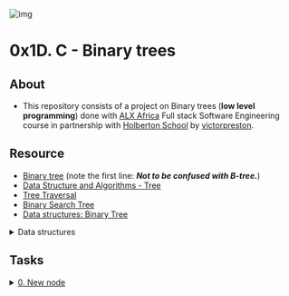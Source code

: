 ![img](https://assets.imaginablefutures.com/media/images/ALX_Logo.max-200x150.png)

# 0x1D. C - Binary trees 

## About

- This repository consists of a project on Binary trees (**low level programming**) done with [ALX Africa](https://www.alxafrica.com/) Full stack Software Engineering course in partnership with [Holberton School](https://www.holbertonschool.com/) by [victorpreston](https://github.com/victorpreston).

## Resource

- [Binary tree](https://en.wikipedia.org/wiki/Binary_tree) (note the first line: ***Not to be confused with B-tree.***)
- [Data Structure and Algorithms - Tree](https://www.tutorialspoint.com/data_structures_algorithms/tree_data_structure.htm)
- [Tree Traversal](https://www.tutorialspoint.com/data_structures_algorithms/tree_traversal.htm)
- [Binary Search Tree](https://en.wikipedia.org/wiki/Binary_search_tree)
- [Data structures: Binary Tree](https://www.youtube.com/watch?v=H5JubkIy_p8)

<details>
<summary>Data structures</summary><br>
<a href='https://postimg.cc/pyMqBykB' target='_blank'><img src='https://i.postimg.cc/nVCgpDDN/image.png' border='0' alt='image'/></a>
<ul>
  <li>Links from screenshot
  <ul>
      <li><a href="https://github.com/holbertonschool/0x1C.c">Print function</a></li>
  </ul>
  </li>
</ul>
</details>

## Tasks

<details>
<summary><a href="./0-binary_tree_node.c">0. New node</a></summary><br>
<a href='https://postimages.org/' target='_blank'><img src='https://i.postimg.cc/c1hCyPfF/image.png' border='0' alt='image'/></a>
</details>
